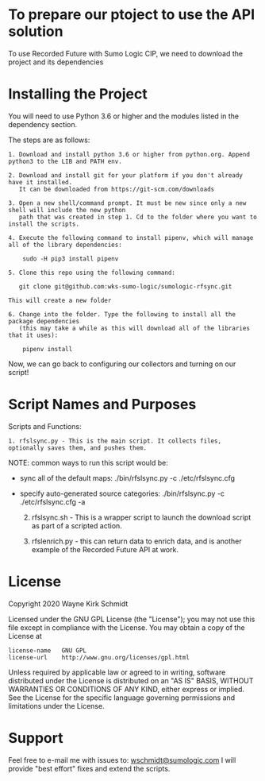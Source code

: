 To prepare our ptoject to use the API solution
==============================================

To use Recorded Future with Sumo Logic CIP, we need to download the project and its dependencies

Installing the Project
======================

You will need to use Python 3.6 or higher and the modules listed in the dependency section.  

The steps are as follows: 

    1. Download and install python 3.6 or higher from python.org. Append python3 to the LIB and PATH env.

    2. Download and install git for your platform if you don't already have it installed.
       It can be downloaded from https://git-scm.com/downloads
    
    3. Open a new shell/command prompt. It must be new since only a new shell will include the new python 
       path that was created in step 1. Cd to the folder where you want to install the scripts.
    
    4. Execute the following command to install pipenv, which will manage all of the library dependencies:
    
        sudo -H pip3 install pipenv 
 
    5. Clone this repo using the following command:
    
       git clone git@github.com:wks-sumo-logic/sumologic-rfsync.git

    This will create a new folder
    
    6. Change into the folder. Type the following to install all the package dependencies 
       (this may take a while as this will download all of the libraries that it uses):

        pipenv install
        
Now, we can go back to configuring our collectors and turning on our script!

Script Names and Purposes
=========================

Scripts and Functions:

    1. rfslsync.py - This is the main script. It collects files, optionally saves them, and pushes them.

NOTE: common ways to run this script would be:

*  sync all of the default maps: ./bin/rfslsync.py -c ./etc/rfslsync.cfg

*  specify auto-generated source categories: ./bin/rfslsync.py -c ./etc/rfslsync.cfg -a

    2. rfslsync.sh - This is a wrapper script to launch the download script as part of a scripted action.

    3. rfslenrich.py - this can return data to enrich data, and is another example of the Recorded Future API at work.
                   
License
=======

Copyright 2020 Wayne Kirk Schmidt

Licensed under the GNU GPL License (the "License");
you may not use this file except in compliance with the License.
You may obtain a copy of the License at

    license-name   GNU GPL
    license-url    http://www.gnu.org/licenses/gpl.html

Unless required by applicable law or agreed to in writing, software
distributed under the License is distributed on an "AS IS" BASIS,
WITHOUT WARRANTIES OR CONDITIONS OF ANY KIND, either express or implied.
See the License for the specific language governing permissions and
limitations under the License.

Support
=======

Feel free to e-mail me with issues to: wschmidt@sumologic.com
I will provide "best effort" fixes and extend the scripts.
